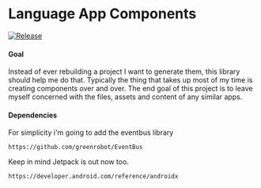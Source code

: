 # Language App Components

[![Release](https://jitpack.io/v/JordanDysart/language-app-components.svg)](https://jitpack.io/#JordanDysart/language-app-components)

#### Goal

Instead of ever rebuilding a project I want to generate them, this library should help me do that.
Typically the thing that takes up most of my time is creating components over and over. The end goal
of this project is to leave myself concerned with the files, assets and content of any similar apps.

#### Dependencies

For simplicity i'm going to add the eventbus library

`https://github.com/greenrobot/EventBus`

Keep in mind Jetpack is out now too. 

`https://developer.android.com/reference/androidx`
